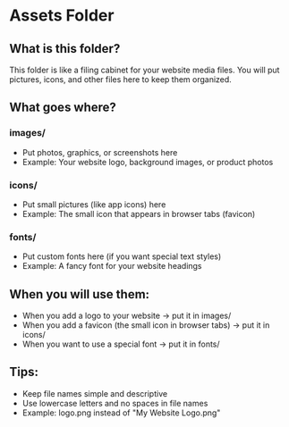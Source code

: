 # Assets Folder

## What is this folder?
This folder is like a filing cabinet for your website media files. You will put pictures, icons, and other files here to keep them organized.

## What goes where?

### images/
- Put photos, graphics, or screenshots here
- Example: Your website logo, background images, or product photos

### icons/
- Put small pictures (like app icons) here
- Example: The small icon that appears in browser tabs (favicon)

### fonts/
- Put custom fonts here (if you want special text styles)
- Example: A fancy font for your website headings

## When you will use them:
- When you add a logo to your website → put it in images/
- When you add a favicon (the small icon in browser tabs) → put it in icons/
- When you want to use a special font → put it in fonts/

## Tips:
- Keep file names simple and descriptive
- Use lowercase letters and no spaces in file names
- Example: logo.png instead of "My Website Logo.png"
